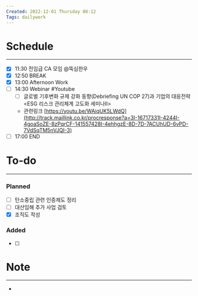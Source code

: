 ```yaml
---
Created: 2022-12-01 Thursday 08:12
Tags: dailywork
---
```


# Schedule
---
- [x] 11:30 전임급 CA 모임 @뚝심한우
- [x] 12:50 BREAK
- [x] 13:00 Afternoon Work
- [ ] 14:30 Webinar #Youtube
	- [ ] 글로벌 기후변화 규제 강화 동향(Debriefing UN COP 27)과 기업의 대응전략 <ESG 리스크 관리체계 고도화 세미나Ⅱ>
	- 관련링크 [https://youtu.be/WAiqUK5LWdQ](http://track.maillink.co.kr/procresponse?a=3I-16717331I-4244I-4goaSoZE-8zPqrCF-141557428I-4ehhgzE-8D-7D-7ACUhUD-6vPD-7VdSqTM5nVJQI-3)
- [ ] 17:00 END

# To-do
---
### Planned
- [ ] 탄소중립 관련 인증제도 정리
- [ ] 대산임해 추가 사업 검토
- [x] 조직도 작성

### Added
- [ ] 


# Note
---
- 